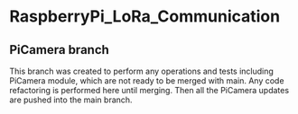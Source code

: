 # RaspberryPi_LoRa_Communication

## PiCamera branch
This branch was created to perform any operations and tests including PiCamera module, which are not ready to be merged with main. Any code refactoring is performed here until merging. Then all the PiCamera updates are pushed into the main branch.